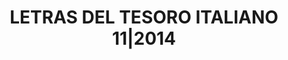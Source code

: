 ---
layout: asset
title: LETRAS DEL TESORO ITALIANO 11|2014                          
isin: IT0004969462
---